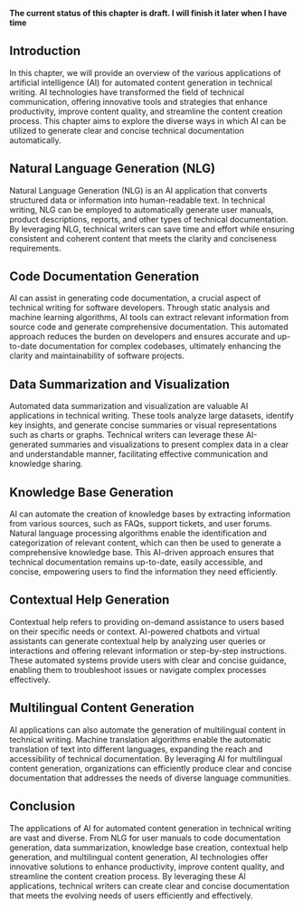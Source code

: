 **The current status of this chapter is draft. I will finish it later when I have time**

Introduction
------------

In this chapter, we will provide an overview of the various applications of artificial intelligence (AI) for automated content generation in technical writing. AI technologies have transformed the field of technical communication, offering innovative tools and strategies that enhance productivity, improve content quality, and streamline the content creation process. This chapter aims to explore the diverse ways in which AI can be utilized to generate clear and concise technical documentation automatically.

Natural Language Generation (NLG)
---------------------------------

Natural Language Generation (NLG) is an AI application that converts structured data or information into human-readable text. In technical writing, NLG can be employed to automatically generate user manuals, product descriptions, reports, and other types of technical documentation. By leveraging NLG, technical writers can save time and effort while ensuring consistent and coherent content that meets the clarity and conciseness requirements.

Code Documentation Generation
-----------------------------

AI can assist in generating code documentation, a crucial aspect of technical writing for software developers. Through static analysis and machine learning algorithms, AI tools can extract relevant information from source code and generate comprehensive documentation. This automated approach reduces the burden on developers and ensures accurate and up-to-date documentation for complex codebases, ultimately enhancing the clarity and maintainability of software projects.

Data Summarization and Visualization
------------------------------------

Automated data summarization and visualization are valuable AI applications in technical writing. These tools analyze large datasets, identify key insights, and generate concise summaries or visual representations such as charts or graphs. Technical writers can leverage these AI-generated summaries and visualizations to present complex data in a clear and understandable manner, facilitating effective communication and knowledge sharing.

Knowledge Base Generation
-------------------------

AI can automate the creation of knowledge bases by extracting information from various sources, such as FAQs, support tickets, and user forums. Natural language processing algorithms enable the identification and categorization of relevant content, which can then be used to generate a comprehensive knowledge base. This AI-driven approach ensures that technical documentation remains up-to-date, easily accessible, and concise, empowering users to find the information they need efficiently.

Contextual Help Generation
--------------------------

Contextual help refers to providing on-demand assistance to users based on their specific needs or context. AI-powered chatbots and virtual assistants can generate contextual help by analyzing user queries or interactions and offering relevant information or step-by-step instructions. These automated systems provide users with clear and concise guidance, enabling them to troubleshoot issues or navigate complex processes effectively.

Multilingual Content Generation
-------------------------------

AI applications can also automate the generation of multilingual content in technical writing. Machine translation algorithms enable the automatic translation of text into different languages, expanding the reach and accessibility of technical documentation. By leveraging AI for multilingual content generation, organizations can efficiently produce clear and concise documentation that addresses the needs of diverse language communities.

Conclusion
----------

The applications of AI for automated content generation in technical writing are vast and diverse. From NLG for user manuals to code documentation generation, data summarization, knowledge base creation, contextual help generation, and multilingual content generation, AI technologies offer innovative solutions to enhance productivity, improve content quality, and streamline the content creation process. By leveraging these AI applications, technical writers can create clear and concise documentation that meets the evolving needs of users efficiently and effectively.
